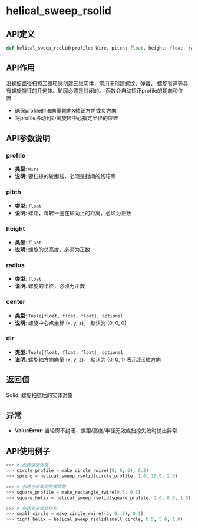# helical_sweep_rsolid

## API定义

```python
def helical_sweep_rsolid(profile: Wire, pitch: float, height: float, radius: float, center: Tuple[float, float, float] = (0, 0, 0), dir: Tuple[float, float, float] = (0, 0, 1)) -> Solid
```

## API作用

沿螺旋路径扫掠二维轮廓创建三维实体，常用于创建螺纹、弹簧、
螺旋管道等具有螺旋特征的几何体。轮廓必须是封闭的。
函数会自动矫正profile的朝向和位置：
- 确保profile的法向量朝向X轴正方向或负方向
- 将profile移动到距离旋转中心指定半径的位置

## API参数说明

### profile

- **类型**: `Wire`
- **说明**: 要扫掠的轮廓线，必须是封闭的线轮廓

### pitch

- **类型**: `float`
- **说明**: 螺距，每转一圈在轴向上的距离，必须为正数

### height

- **类型**: `float`
- **说明**: 螺旋的总高度，必须为正数

### radius

- **类型**: `float`
- **说明**: 螺旋的半径，必须为正数

### center

- **类型**: `Tuple[float, float, float], optional`
- **说明**: 螺旋中心点坐标 (x, y, z)， 默认为 (0, 0, 0)

### dir

- **类型**: `Tuple[float, float, float], optional`
- **说明**: 螺旋轴方向向量 (x, y, z)， 默认为 (0, 0, 1) 表示沿Z轴方向

## 返回值

Solid: 螺旋扫掠后的实体对象

## 异常

- **ValueError**: 当轮廓不封闭、螺距/高度/半径无效或扫掠失败时抛出异常

## API使用例子

```python
>>> # 创建螺旋弹簧
>>> circle_profile = make_circle_rwire((0, 0, 0), 0.2)
>>> spring = helical_sweep_rsolid(circle_profile, 1.0, 10.0, 2.0)

>>> # 创建方形截面的螺旋管
>>> square_profile = make_rectangle_rwire(0.5, 0.5)
>>> square_helix = helical_sweep_rsolid(square_profile, 2.0, 8.0, 1.5)

>>> # 创建紧密螺旋结构
>>> small_circle = make_circle_rwire((0, 0, 0), 0.1)
>>> tight_helix = helical_sweep_rsolid(small_circle, 0.5, 5.0, 1.0)
```
